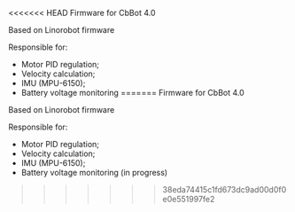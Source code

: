 <<<<<<< HEAD
Firmware for CbBot 4.0

Based on Linorobot firmware

Responsible for:
 - Motor PID regulation;
 - Velocity calculation;
 - IMU (MPU-6150);
 - Battery voltage monitoring
=======
Firmware for CbBot 4.0

Based on Linorobot firmware

Responsible for:
 - Motor PID regulation;
 - Velocity calculation;
 - IMU (MPU-6150);
 - Battery voltage monitoring (in progress)
>>>>>>> 38eda74415c1fd673dc9ad00d0f0e0e551997fe2
